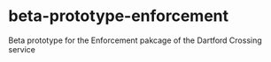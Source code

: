 # beta-prototype-enforcement
 Beta prototype for the Enforcement pakcage of the Dartford Crossing service
